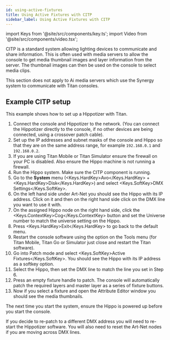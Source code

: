 ```yaml
---
id: using-active-fixtures
title: Using Active Fixtures with CITP
sidebar_label: Using Active Fixtures with CITP
---
```


import Keys from '@site/src/components/key.ts';
import Video from '@site/src/components/video.tsx';

CITP is a standard system allowing lighting devices to communicate and
share information. This is often used with media servers to allow the
console to get media thumbnail images and layer information from the
server. The thumbnail images can then be used on the console to select
media clips.

This section does not apply to Ai media servers which use the Synergy
system to communicate with Titan consoles.

Example CITP setup
------------------

This example shows how to set up a Hippotizer with Titan.

1. Connect the console and Hippotizer to the network. (You can connect
the Hippotizer directly to the console, if no other devices are being
connected, using a crossover patch cable).
2. Set up the IP addresses and subnet masks of the console and Hippo so
that they are on the same address range, for example `192.168.0.1` and
`192.168.0.2`.
3. If you are using Titan Mobile or Titan Simulator ensure the firewall
on your PC is disabled. Also ensure the Hippo machine is not running a
firewall.
4. Run the Hippo system. Make sure the CITP component is running.
5. Go to the **System** menu (<Keys.HardKey>Avo</Keys.HardKey> + <Keys.HardKey>Disk</Keys.HardKey>) and select <Keys.SoftKey>DMX Settings</Keys.SoftKey>.
6. On the left hand side under Art-Net you should see the Hippo with
its IP address. Click on it and then on the right hand side click on the
DMX line you want to use it with.
7. On the assigned Hippo node on the right hand side, click the <Keys.ContextKey>Cog</Keys.ContextKey> button and
set the Universe number to match the universe setting on the Hippo.
8. Press <Keys.HardKey>Exit</Keys.HardKey> to go back to the default menu.
9. Restart the console software using the option on the Tools menu (for
Titan Mobile, Titan Go or Simulator just close and restart the Titan
software).
10. Go into Patch mode and select <Keys.SoftKey>Active Fixtures</Keys.SoftKey>. You should see
the Hippo with its IP address as a softkey option.
11. Select the Hippo, then set the DMX line to match the line you set
in Step 6.
12. Press an empty fixture handle to patch. The console will
automatically patch the required layers and master layer as a series of
fixture buttons.
13. Now if you select a fixture and open the Attribute Editor window
you should see the media thumbnails.

The next time you start the system, ensure the Hippo is powered up
before you start the console.

If you decide to re-patch to a different DMX address you will need to
re-start the Hippotizer software. You will also need to reset the
Art-Net nodes if you are moving across DMX lines.
